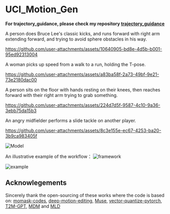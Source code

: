 # UCI_Motion_Gen

**For trajectory_guidance, please check my repository
[trajectory_guidance](https://github.com/HuangZiheng-o-O/trajectory_guidance_pipeline_and_llm_enhanced_human_motion_generation)**

A person does Bruce Lee's classic kicks, and runs forward with right arm extending forward, and trying to avoid sphere obstacles in his way.

https://github.com/user-attachments/assets/10640905-bd8e-4d5b-b001-95ed92313004

A woman picks up speed from a walk to a run, holding the T-pose.


https://github.com/user-attachments/assets/a83ba58f-2a73-49bf-9e21-73e2180dac00



A person sits on the floor with hands resting on their knees, then reaches forward with their right arm trying to grab something.



https://github.com/user-attachments/assets/224d7d5f-9587-4c10-9a36-3ebb75da15b3




An angry midfielder performs a slide tackle on another player.


https://github.com/user-attachments/assets/8c3e155e-ec67-4253-ba20-3b9ca983405f



![Model](https://github.com/user-attachments/assets/62b2f604-4c53-4d04-8a66-247082ae4746)


An illustrative example of the workflow：
![framework](https://github.com/user-attachments/assets/d68e084f-d152-4659-9210-c5dcb7ea43f0)


![example](https://github.com/user-attachments/assets/b7f98307-b35a-44cf-b29c-6bff7aace599)

## Acknowlegements

Sincerely thank the open-sourcing of these works where the code is based on: 
[momask-codes](https://github.com/EricGuo5513/momask-codes/), [deep-motion-editing](https://github.com/DeepMotionEditing/deep-motion-editing), [Muse](https://github.com/lucidrains/muse-maskgit-pytorch), [vector-quantize-pytorch](https://github.com/lucidrains/vector-quantize-pytorch), [T2M-GPT](https://github.com/Mael-zys/T2M-GPT), [MDM](https://github.com/GuyTevet/motion-diffusion-model/tree/main) and [MLD](https://github.com/ChenFengYe/motion-latent-diffusion/tree/main)  

